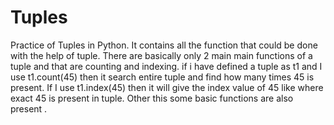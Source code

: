 # Tuples
Practice of Tuples in Python.
 It contains all the function that could be done with the help of tuple. There are basically only 2 main main functions of a tuple and that are counting and indexing. if i have defined a tuple as t1 and I use t1.count(45) then it search entire tuple and find how many times 45 is present. If I use t1.index(45) then it will give the index value of 45 like where exact 45 is present in tuple. Other this some basic functions are also present .
